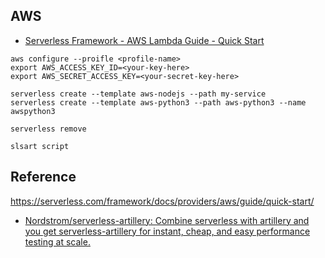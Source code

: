 ## AWS
* [Serverless Framework \- AWS Lambda Guide \- Quick Start](https://serverless.com/framework/docs/providers/aws/guide/quick-start/)

```
aws configure --proifle <profile-name>
export AWS_ACCESS_KEY_ID=<your-key-here>
export AWS_SECRET_ACCESS_KEY=<your-secret-key-here>
```

```
serverless create --template aws-nodejs --path my-service
serverless create --template aws-python3 --path aws-python3 --name awspython3
```

```
serverless remove
```


```
slsart script
```

## Reference
https://serverless.com/framework/docs/providers/aws/guide/quick-start/
- [Nordstrom/serverless\-artillery: Combine serverless with artillery and you get serverless\-artillery for instant, cheap, and easy performance testing at scale\.](https://github.com/Nordstrom/serverless-artillery)
